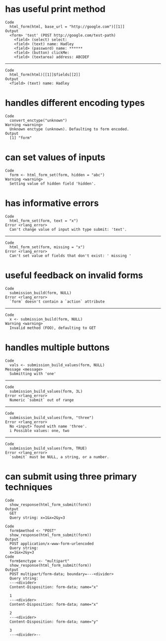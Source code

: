 # has useful print method

    Code
      html_form(html, base_url = "http://google.com")[[1]]
    Output
      <form> 'test' (POST http://google.com/test-path)
        <field> (select) select: 
        <field> (text) name: Hadley
        <field> (password) name: ******
        <field> (button) clickMe: 
        <field> (textarea) address: ABCDEF

---

    Code
      html_form(html)[[1]]$fields[[2]]
    Output
      <field> (text) name: Hadley

# handles different encoding types

    Code
      convert_enctype("unknown")
    Warning <warning>
      Unknown enctype (unknown). Defaulting to form encoded.
    Output
      [1] "form"

# can set values of inputs

    Code
      form <- html_form_set(form, hidden = "abc")
    Warning <warning>
      Setting value of hidden field 'hidden'.

# has informative errors

    Code
      html_form_set(form, text = "x")
    Error <rlang_error>
      Can't change value of input with type submit: 'text'.

---

    Code
      html_form_set(form, missing = "x")
    Error <rlang_error>
      Can't set value of fields that don't exist: ' missing '

# useful feedback on invalid forms

    Code
      submission_build(form, NULL)
    Error <rlang_error>
      `form` doesn't contain a `action` attribute

---

    Code
      x <- submission_build(form, NULL)
    Warning <warning>
      Invalid method (FOO), defaulting to GET

# handles multiple buttons

    Code
      vals <- submission_build_values(form, NULL)
    Message <message>
      Submitting with 'one'

---

    Code
      submission_build_values(form, 3L)
    Error <rlang_error>
      Numeric `submit` out of range

---

    Code
      submission_build_values(form, "three")
    Error <rlang_error>
      No <input> found with name 'three'.
      i Possible values: one, two

---

    Code
      submission_build_values(form, TRUE)
    Error <rlang_error>
      `submit` must be NULL, a string, or a number.

# can submit using three primary techniques

    Code
      show_response(html_form_submit(form))
    Output
      GET 
      Query string: x=1&x=2&y=3
      
    Code
      form$method <- "POST"
      show_response(html_form_submit(form))
    Output
      POST application/x-www-form-urlencoded
      Query string: 
      x=1&x=2&y=3
    Code
      form$enctype <- "multipart"
      show_response(html_form_submit(form))
    Output
      POST multipart/form-data; boundary=---<divider>
      Query string: 
      ---<divider>
      Content-Disposition: form-data; name="x"
      
      1
      ---<divider>
      Content-Disposition: form-data; name="x"
      
      2
      ---<divider>
      Content-Disposition: form-data; name="y"
      
      3
      ---<divider>--
      

